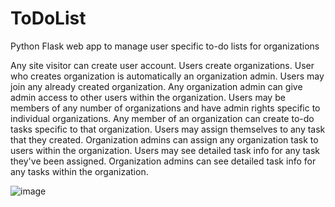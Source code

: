 # ToDoList
Python Flask web app to manage user specific to-do lists for organizations


Any site visitor can create user account.
Users create organizations. User who creates organization is automatically an organization admin.
Users may join any already created organization.
Any organization admin can give admin access to other users within the organization.
Users may be members of any number of organizations and have admin rights specific to individual organizations.
Any member of an organization can create to-do tasks specific to that organization.
Users may assign themselves to any task that they created.
Organization admins can assign any organization task to users within the organization.
Users may see detailed task info for any task they've been assigned.
Organization admins can see detailed task info for any tasks within the organization.

![image](https://user-images.githubusercontent.com/72046035/145088023-5c668b52-cee9-49a2-ada9-21b28f783715.png)
